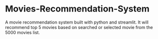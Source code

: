 # Movies-Recommendation-System
A movie recommendation system built with python and streamlit. It will recommend top 5 movies based on searched or selected movie from the 5000 movies list.

